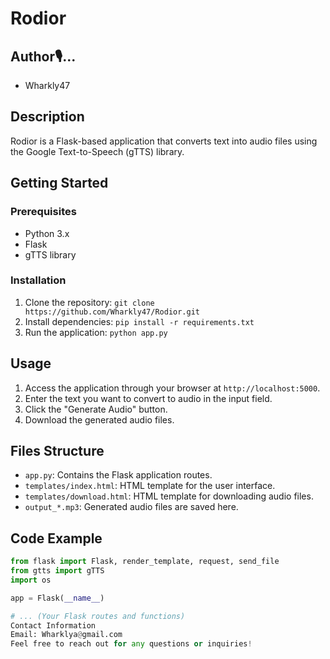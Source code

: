 # Rodior
## Author🎙️...
- Wharkly47

## Description
Rodior is a Flask-based application that converts text into audio files using the Google Text-to-Speech (gTTS) library.

## Getting Started
### Prerequisites
- Python 3.x
- Flask
- gTTS library

### Installation
1. Clone the repository: `git clone https://github.com/Wharkly47/Rodior.git`
2. Install dependencies: `pip install -r requirements.txt`
3. Run the application: `python app.py`

## Usage
1. Access the application through your browser at `http://localhost:5000`.
2. Enter the text you want to convert to audio in the input field.
3. Click the "Generate Audio" button.
4. Download the generated audio files.

## Files Structure
- `app.py`: Contains the Flask application routes.
- `templates/index.html`: HTML template for the user interface.
- `templates/download.html`: HTML template for downloading audio files.
- `output_*.mp3`: Generated audio files are saved here.

## Code Example
```python
from flask import Flask, render_template, request, send_file
from gtts import gTTS
import os

app = Flask(__name__)

# ... (Your Flask routes and functions)
Contact Information
Email: Wharklya@gmail.com
Feel free to reach out for any questions or inquiries!
